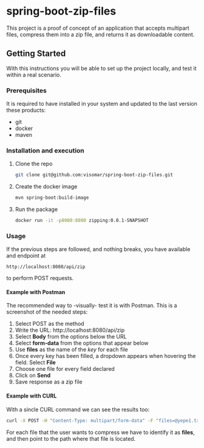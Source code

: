 # spring-boot-zip-files

This project is a proof of concept of an application that accepts multipart files, compress them into a zip file, and returns it as downloadable content.

## Getting Started

With this instructions you will be able to set up the project locally, and test it within a real scenario.

### Prerequisites

It is required to have installed in your system and updated to the last version these products:
* git
* docker
* maven

### Installation and execution

1. Clone the repo
   ```sh
   git clone git@github.com:visomar/spring-boot-zip-files.git
   ```
2. Create the docker image
   ```sh
   mvn spring-boot:build-image
   ```
3. Run the package
   ```sh
   docker run -it -p8080:8080 zipping:0.0.1-SNAPSHOT
   ```

### Usage

If the previous steps are followed, and nothing breaks, you have available and endpoint at
```
http://localhost:8080/api/zip
```
to perform POST requests.

#### Example with Postman

The recommended way to -visually- test it is with Postman. This is a screenshot of the needed steps:

1. Select POST as the method
2. Write the URL: http://localhost:8080/api/zip
3. Select **Body** from the options below the URL
4. Select **form-data** from the options that appear below
5. Use **files** as the name of the *key* for each file
6. Once every key has been filled, a dropdown appears when hovering the field. Select **File**
7. Choose one file for every field declared
8. Click on **Send**
9. Save response as a zip file

#### Example with CURL

With a sincle CURL command we can see the results too:

```sh
curl -X POST -H "Content-Type: multipart/form-data" -F "files=@yepe1.txt" -F "files=@../../bin/yepe/yepe2.txt" http://localhost:8080/api/zip --output response.zip
```

For each file that the user wants to compress we have to identify it as **files**, and then point to the path where that file is located.

